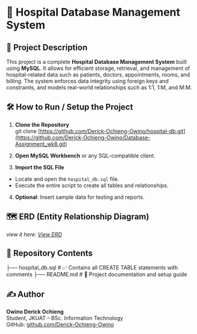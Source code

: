 # 🏥 Hospital Database Management System

## 📄 Project Description
This project is a complete **Hospital Database Management System** built using **MySQL**. It allows for efficient storage, retrieval, and management of hospital-related data such as patients, doctors, appointments, rooms, and billing. The system enforces data integrity using foreign keys and constraints, and models real-world relationships such as 1:1, 1:M, and M:M.

## 🛠️ How to Run / Setup the Project

1. **Clone the Repository**  
git clone [https://github.com/Derick-Ochieng-Owino/hospital-db.git](https://github.com/Derick-Ochieng-Owino/Database-Assignment_wk8.git)


2. **Open MySQL Workbench** or any SQL-compatible client.

3. **Import the SQL File**  
- Locate and open the `hospital_db.sql` file.
- Execute the entire script to create all tables and relationships.

4. **Optional**: Insert sample data for testing and reports.

## 🗺️ ERD (Entity Relationship Diagram) 
*view it here: [View ERD](https://dbdiagram.io/d/Hospital-682382c85b2fc4582f7033f2)*

## 📂 Repository Contents

├── hospital_db.sql # ✅ Contains all CREATE TABLE statements with comments
├── README.md # 📝 Project documentation and setup guide


## ✍️ Author

**Owino Derick Ochieng**  
Student, JKUAT – BSc. Information Technology  
GitHub: [github.com/Derick-Ochieng-Owino](https://github.com/Derick-Ochieng-Owino/Database-Assignment_wk8.git)
